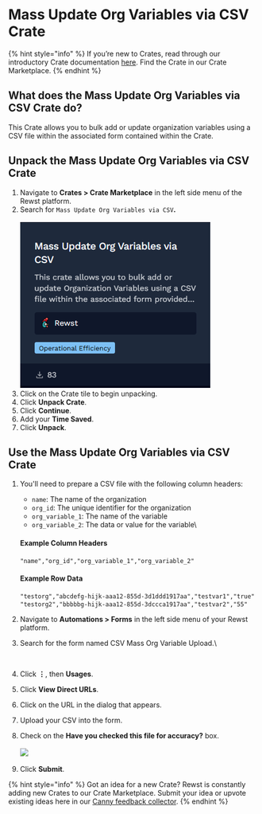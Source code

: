 # Mass Update Org Variables via CSV Crate

{% hint style="info" %}
If you’re new to Crates, read through our introductory Crate documentation [here](https://docs.rewst.help/prebuilt-automations/crates). Find the Crate in our Crate Marketplace.
{% endhint %}

## What does the Mass Update Org Variables via CSV Crate do?

This Crate allows you to bulk add or update organization variables using a CSV file within the associated form contained within the Crate.

## Unpack the Mass Update Org Variables via CSV Crate

1. Navigate to **Crates > Crate Marketplace** in the left side menu of the Rewst platform.
2. Search for `Mass Update Org Variables via CSV`**.**\
   \
   ![](<../../../.gitbook/assets/image (157).png>)
3. Click on the Crate tile to begin unpacking.
4. Click **Unpack Crate**.&#x20;
5. Click **Continue**.
6. Add your **Time Saved**.&#x20;
7. Click **Unpack**.

## Use the Mass Update Org Variables via CSV Crate

1.  You'll need to prepare a CSV file with the following column headers:

    * `name`: The name of the organization
    * `org_id`: The unique identifier for the organization
    * `org_variable_1`: The name of the variable
    * `org_variable_2`: The data or value for the variable\


    #### Example Column Headers

    ```
    "name","org_id","org_variable_1","org_variable_2"
    ```



    #### Example Row Data

    ```
    "testorg","abcdefg-hijk-aaa12-855d-3d1ddd1917aa","testvar1","true"
    "testorg2","bbbbbg-hijk-aaa12-855d-3dccca1917aa","testvar2","55"
    ```
2. Navigate to **Automations > Forms** in the left side menu of your Rewst platform.
3.  Search for the form named CSV Mass Org Variable Upload.\


    <figure><img src="../../../.gitbook/assets/Screenshot 2025-04-28 at 1.18.53 PM.png" alt=""><figcaption></figcaption></figure>
4. Click **⋮**, then **Usages**. &#x20;
5. Click **View Direct URLs**.
6. Click on the URL in the dialog that appears.
7. Upload your CSV into the form.
8. Check on the **Have you checked this file for accuracy?** box.\
   \
   ![](<../../../.gitbook/assets/Screenshot 2025-04-28 at 1.23.05 PM.png>)
9. Click **Submit**.

{% hint style="info" %}
Got an idea for a new Crate? Rewst is constantly adding new Crates to our Crate Marketplace. Submit your idea or upvote existing ideas here in our [Canny feedback collector](https://rewst.canny.io/crates).
{% endhint %}

